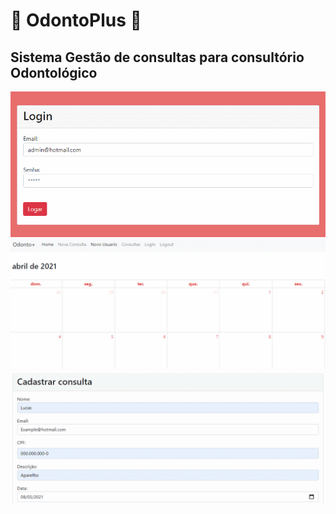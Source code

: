 # 🥼 OdontoPlus 🥼
## Sistema Gestão de consultas para consultório Odontológico

<img src="public/img/Odonto Login.gif">
<img src="public/img/Odonto4.gif" alt="OdontoCalendario">
<img src="public/img/OdontoFinal.gif" alt="Odonto" alt="OdontoCadastro">
